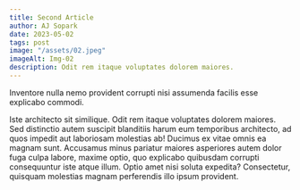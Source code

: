 ```yaml
---
title: Second Article
author: AJ Sopark
date: 2023-05-02
tags: post
image: "/assets/02.jpeg"
imageAlt: Img-02
description: Odit rem itaque voluptates dolorem maiores.
---
```


<div class="space-y-4">
<div class="font-thin text-xl text-white">Inventore nulla nemo provident corrupti nisi assumenda facilis esse explicabo commodi.</div> 
<p class="text-white"> Iste architecto sit similique. Odit rem itaque voluptates dolorem maiores. Sed distinctio autem suscipit blanditiis harum eum temporibus architecto, ad quos impedit aut laboriosam molestias ab! Ducimus ex vitae omnis ea magnam sunt. Accusamus minus pariatur maiores asperiores autem dolor fuga culpa labore, maxime optio, quo explicabo quibusdam corrupti consequuntur iste atque illum. Optio amet nisi soluta expedita? Consectetur, quisquam molestias magnam perferendis illo ipsum provident.</p>
</div>
